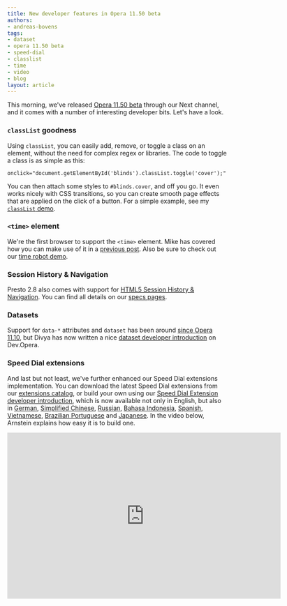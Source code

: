 ```yaml
---
title: New developer features in Opera 11.50 beta
authors:
- andreas-bovens
tags:
- dataset
- opera 11.50 beta
- speed-dial
- classlist
- time
- video
- blog
layout: article
---
```

<p>This morning, we&#39;ve released <a href="http://www.opera.com/browser/next/">Opera 11.50 beta</a> through our Next channel, and it comes with a number of interesting developer bits. Let&#39;s have a look.</p>
<h3><code>classList</code> goodness</h3>
<p>Using <code>classList</code>, you can easily add, remove, or toggle a class on an element, without the need for complex regex or libraries. The code to toggle a class is as simple as this:</p>
<pre><code>onclick=&quot;document.getElementById(&#39;blinds&#39;).classList.toggle(&#39;cover&#39;);&quot;</code></pre>
<p>You can then attach some styles to <code>#blinds.cover</code>, and off you go. It even works nicely with CSS transitions, so you can create smooth page effects that are applied on the click of a button. For a simple example, see my <a href="http://people.opera.com/andreasb/demos/html5-classlist/"><code>classList</code> demo</a>.</p>
<h3><code>&lt;time&gt;</code> element</h3>
<p>We&#39;re the first browser to support the <code>&lt;time&gt;</code> element. Mike has covered how you can make use of it in a <a href="http://my.opera.com/ODIN/blog/2011/05/31/dom-scripting-and-the-time-element">previous post</a>. Also be sure to check out our <a href="http://people.opera.com/miket/2011/5/time.html">time robot demo</a>.</p>
<h3>Session History &amp; Navigation</h3>
<p>Presto 2.8 also comes with support for <a href="http://dev.w3.org/html5/spec/history.html#history">HTML5 Session History &amp; Navigation</a>. You can find all details on our <a href="http://www.opera.com/docs/specs/presto28/sessionhistorynav/">specs pages</a>.</p>
<h3>Datasets</h3>
<p>Support for <code>data-*</code> attributes and <code>dataset</code> has been around <a href="http://my.opera.com/ODIN/blog/unveiling-opera-11-10-final">since Opera 11.10</a>, but Divya has now written a nice <a href="http://dev.opera.com/articles/view/an-introduction-to-datasets/">dataset developer introduction</a> on Dev.Opera.</p>
<h3>Speed Dial extensions</h3>
<p>And last but not least, we&#39;ve further enhanced our Speed Dial extensions implementation. You can download the latest Speed Dial extensions from our <a href="https://addons.opera.com/addons/extensions/">extensions catalog</a>, or build your own using our <a href="http://dev.opera.com/articles/view/creating-opera-speed-dial-extensions/">Speed Dial Extension developer introduction</a>, which is now available not only in English, but also in <a href="http://dev.opera.com/articles/view/5502">German</a>, <a href="http://dev.opera.com/articles/view/5512">Simplified Chinese</a>, <a href="http://dev.opera.com/articles/view/5522">Russian</a>, <a href="http://dev.opera.com/articles/view/5532">Bahasa Indonesia</a>, <a href="http://dev.opera.com/articles/view/5572">Spanish</a>, <a href="http://dev.opera.com/articles/view/5612">Vietnamese</a>, <a href="http://dev.opera.com/articles/view/5652">Brazilian Portuguese</a> and <a href="http://dev.opera.com/articles/view/5622">Japanese</a>. In the video below, Arnstein explains how easy it is to build one.</p>
<iframe allowfullscreen="allowfullscreen" frameborder="0" height="381" scrolling="no" src="http://embed.myopera.com/video/?url=http%3A%2F%2Fwww.youtube.com%2Fwatch%3Fv%3DH5uNupSR6yw&amp;height=375&amp;width=620" width="626" />

<p><strong>Note:</strong> due to a caching issue, Opera Dragonfly stops working from time to time. In order to resolve this and continue debugging, clear up your cache and refresh. Of course, we&#39;re working on a fix for this, so this should only be a temporary annoyance.</p>
